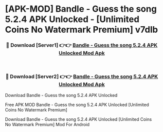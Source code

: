 # [APK-MOD] Bandle - Guess the song 5.2.4 APK Unlocked - [Unlimited Coins No Watermark Premium] v7dlb



<div align="center">
<h3>🔴 Download [Server1] 👉👉 <a href="https://momento.my/?title=Bandle_-_Guess_the_song_5.2.4_APK_Unlocked">Bandle - Guess the song 5.2.4 APK Unlocked Mod Apk</a></h3><br>

<h3>🔴 Download [Server2] 👉👉 <a href="https://momento.my/?title=Bandle_-_Guess_the_song_5.2.4_APK_Unlocked">Bandle - Guess the song 5.2.4 APK Unlocked Mod Apk</a></h3>
</div>



Download Bandle - Guess the song 5.2.4 APK Unlocked 

Free APK MOD Bandle - Guess the song 5.2.4 APK Unlocked [Unlimited Coins No Watermark Premium]

Download Bandle - Guess the song 5.2.4 APK Unlocked [Unlimited Coins No Watermark Premium] Mod For Android
